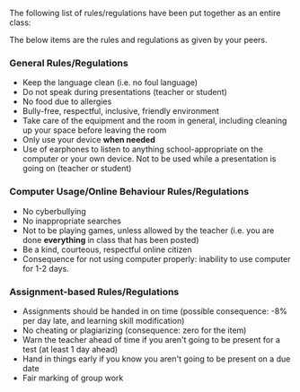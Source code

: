 The following list of rules/regulations have been put together as an entire class:

The below items are the rules and regulations as given by your peers.

### General Rules/Regulations
* Keep the language clean (i.e. no foul language)
* Do not speak during presentations (teacher or student)
* No food due to allergies
* Bully-free, respectful, inclusive, friendly environment
* Take care of the equipment and the room in general, including cleaning up your space before leaving the room
* Only use your device **when needed**
* Use of earphones to listen to anything school-appropriate on the computer or your own device.  Not to be used while a presentation is going on (teacher or student)

### Computer Usage/Online Behaviour Rules/Regulations
* No cyberbullying
* No inappropriate searches
* Not to be playing games, unless allowed by the teacher (i.e. you are done **everything** in class that has been posted)
* Be a kind, courteous, respectful online citizen
* Consequence for not using computer properly: inability to use computer for 1-2 days.

### Assignment-based Rules/Regulations
* Assignments should be handed in on time (possible consequence: -8% per day late, and learning skill modification)
* No cheating or plagiarizing (consequence: zero for the item)
* Warn the teacher ahead of time if you aren't going to be present for a test (at least 1 day ahead)
* Hand in things early if you know you aren't going to be present on a due date
* Fair marking of group work